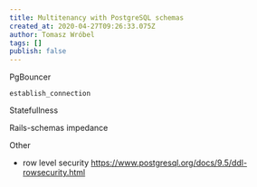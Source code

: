 ```yaml
---
title: Multitenancy with PostgreSQL schemas
created_at: 2020-04-27T09:26:33.075Z
author: Tomasz Wróbel
tags: []
publish: false
---
```


PgBouncer

`establish_connection`

Statefullness

Rails-schemas impedance

Other

* row level security https://www.postgresql.org/docs/9.5/ddl-rowsecurity.html
